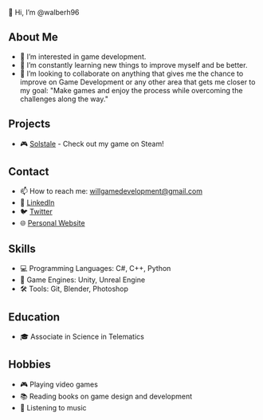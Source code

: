 👋 Hi, I’m @walberh96

## About Me
- 👀 I’m interested in game development.
- 🌱 I’m constantly learning new things to improve myself and be better.
- 💞️ I’m looking to collaborate on anything that gives me the chance to improve on Game Development or any other area that gets me closer to my goal: "Make games and enjoy the process while overcoming the challenges along the way."

## Projects
- 🎮 [Solstale](https://store.steampowered.com/app/2719860/Solstale/) - Check out my game on Steam!

## Contact
- 📫 How to reach me: willgamedevelopment@gmail.com
- 💼 [LinkedIn](https://www.linkedin.com/in/walberh96/)
- 🐦 [Twitter](https://twitter.com/walberh96)
- 🌐 [Personal Website](https://walberh96.github.io/)

## Skills
- 💻 Programming Languages: C#, C++, Python
- 🎨 Game Engines: Unity, Unreal Engine
- 🛠️ Tools: Git, Blender, Photoshop

## Education
- 🎓 Associate in Science in Telematics

## Hobbies
- 🎮 Playing video games
- 📚 Reading books on game design and development
- 🎵 Listening to music

<!---
walberh96/walberh96 is a ✨ special ✨ repository because its `README.md` (this file) appears on your GitHub profile.
You can click the Preview link to take a look at your changes.
--->